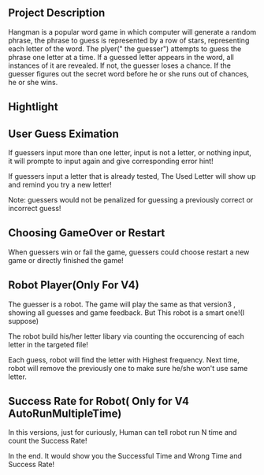 
## Project Description 

Hangman is a popular word game in which computer will generate a random phrase, the phrase to guess is represented by a row of stars,
representing each letter of the word. The plyer(" the guesser") attempts to guess the phrase one letter at a time. If a guessed letter
appears in the word, all instances of it are revealed. If not, the guesser loses a chance. If the guesser figures out the secret word 
before he or she runs out of chances, he or she wins.


## Hightlight

## User Guess Eximation

If guessers input more than one letter, input is not a letter, or nothing input, it will prompte to input again and give corresponding error hint! <br>

If guessers input a letter that is already tested, The Used Letter will show up and remind you try a new letter!

Note: guessers would not be penalized for guessing a previously correct or incorrect guess!

## Choosing GameOver or Restart

When guessers win or fail the game, guessers could choose restart a new game or directly finished the game!

## Robot Player(Only For V4)

The guesser is a robot. The game will play the same as that version3 , showing all guesses and game feedback.
But This robot is a smart one!(I suppose)  

The robot build his/her letter libary via counting the occurencing of each letter in the targeted file! 

Each guess, robot will find the letter with Highest frequency. Next time, robot will remove the previously one to 
make sure he/she won't use same letter.


## Success Rate for Robot( Only for V4 AutoRunMultipleTime)

In this versions, just for curiously, Human can tell robot run N time and count the Success Rate! 

In the end. It would show you the Successful Time and Wrong Time and Success Rate!
